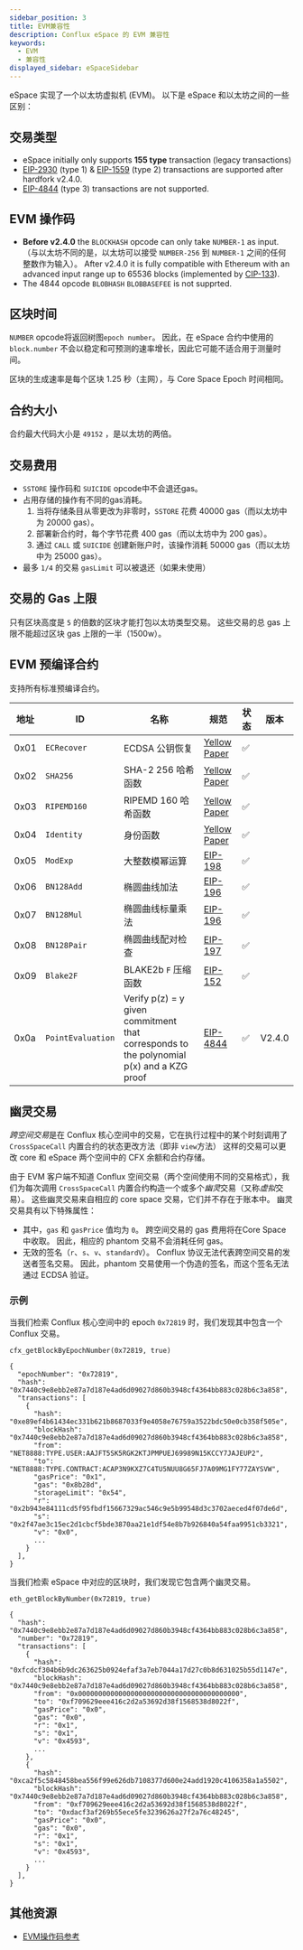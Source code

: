 ```yaml
---
sidebar_position: 3
title: EVM兼容性
description: Conflux eSpace 的 EVM 兼容性
keywords:
  - EVM
  - 兼容性
displayed_sidebar: eSpaceSidebar
---
```


eSpace 实现了一个以太坊虚拟机 (EVM)。 以下是 eSpace 和以太坊之间的一些区别：

## 交易类型

- eSpace initially only supports **155 type** transaction (legacy transactions)
- [EIP-2930](https://eips.ethereum.org/EIPS/eip-2930) (type 1) & [EIP-1559](https://eips.ethereum.org/EIPS/eip-1559) (type 2) transactions are supported after hardfork v2.4.0.
- [EIP-4844](https://eips.ethereum.org/EIPS/eip-4844) (type 3) transactions are not supported.

## EVM 操作码

* **Before v2.4.0** the `BLOCKHASH` opcode can only take `NUMBER-1` as input. （与以太坊不同的是，以太坊可以接受 `NUMBER-256` 到 `NUMBER-1` 之间的任何整数作为输入）。 After v2.4.0 it is fully compatible with Ethereum with an advanced input range up to 65536 blocks (implemented by [CIP-133](https://github.com/Conflux-Chain/CIPs/blob/master/CIPs/cip-133.md)).
* The 4844 opcode `BLOBHASH` `BLOBBASEFEE` is not supprted.

## 区块时间

`NUMBER` opcode将返回树图`epoch number`。 因此，在 eSpace 合约中使用的 `block.number` 不会以稳定和可预测的速率增长，因此它可能不适合用于测量时间。

区块的生成速率是每个区块 1.25 秒（主网），与 Core Space Epoch 时间相同。

## 合约大小

合约最大代码大小是 `49152` ，是以太坊的两倍。

## 交易费用

* `SSTORE` 操作码和 `SUICIDE` opcode中不会退还gas。
* 占用存储的操作有不同的gas消耗。
  1. 当将存储条目从零更改为非零时，`SSTORE` 花费 40000 gas（而以太坊中为 20000 gas）。
  2. 部署新合约时，每个字节花费 400 gas（而以太坊中为 200 gas）。
  3. 通过 `CALL` 或 `SUICIDE` 创建新账户时，该操作消耗 50000 gas（而以太坊中为 25000 gas）。
* 最多 `1/4` 的交易 `gasLimit` 可以被退还（如果未使用）

## 交易的 Gas 上限

只有区块高度是 `5` 的倍数的区块才能打包以太坊类型交易。 这些交易的总 gas 上限不能超过区块 gas 上限的一半（1500w）。

## EVM 预编译合约

支持所有标准预编译合约。

<div class="compat-evm-precompiles-table"></div>

| 地址   | ID                | 名称                                                                                       | 规范               | 状态 | 版本     |
| ---- | ----------------- | ---------------------------------------------------------------------------------------- | ---------------- | -- | ------ |
| 0x01 | `ECRecover`       | ECDSA 公钥恢复                                                                               | [Yellow Paper][] | ✅  |        |
| 0x02 | `SHA256`          | SHA-2 256 哈希函数                                                                           | [Yellow Paper][] | ✅  |        |
| 0x03 | `RIPEMD160`       | RIPEMD 160 哈希函数                                                                          | [Yellow Paper][] | ✅  |        |
| 0x04 | `Identity`        | 身份函数                                                                                     | [Yellow Paper][] | ✅  |        |
| 0x05 | `ModExp`          | 大整数模幂运算                                                                                  | [EIP-198][]      | ✅  |        |
| 0x06 | `BN128Add`        | 椭圆曲线加法                                                                                   | [EIP-196][]      | ✅  |        |
| 0x07 | `BN128Mul`        | 椭圆曲线标量乘法                                                                                 | [EIP-196][]      | ✅  |        |
| 0x08 | `BN128Pair`       | 椭圆曲线配对检查                                                                                 | [EIP-197][]      | ✅  |        |
| 0x09 | `Blake2F`         | BLAKE2b `F` 压缩函数                                                                         | [EIP-152][]      | ✅  |        |
| 0x0a | `PointEvaluation` | Verify p(z) = y given commitment that corresponds to the polynomial p(x) and a KZG proof | [EIP-4844][]     | ✅  | V2.4.0 |

## 幽灵交易

*跨空间交易*是在 Conflux 核心空间中的交易，它在执行过程中的某个时刻调用了 `CrossSpaceCall` 内置合约的状态更改方法（即非 `view`方法） 这样的交易可以更改 core 和 eSpace 两个空间中的 CFX 余额和合约存储。

由于 EVM 客户端不知道 Conflux 空间交易（两个空间使用不同的交易格式），我们为每次调用 `CrossSpaceCall` 内置合约构造一个或多个*幽灵*交易（又称*虚拟*交易）。 这些幽灵交易来自相应的 core space 交易，它们并不存在于账本中。 幽灵交易具有以下特殊属性：

- 其中，`gas` 和 `gasPrice` 值均为 `0`。 跨空间交易的 gas 费用将在Core Space中收取。 因此，相应的 phantom 交易不会消耗任何 gas。
- 无效的签名（`r`、`s`、`v`、`standardV`）。 Conflux 协议无法代表跨空间交易的发送者签名交易。 因此，phantom 交易使用一个伪造的签名，而这个签名无法通过 ECDSA 验证。

### 示例

当我们检索 Conflux 核心空间中的 epoch `0x72819` 时，我们发现其中包含一个 Conflux 交易。

```
cfx_getBlockByEpochNumber(0x72819, true)

{
  "epochNumber": "0x72819",
  "hash": "0x7440c9e8ebb2e87a7d187e4ad6d09027d860b3948cf4364bb883c028b6c3a858",
  "transactions": [
    {
      "hash": "0xe89ef4b61434ec331b621b8687033f9e4058e76759a3522bdc50e0cb358f505e",
      "blockHash": "0x7440c9e8ebb2e87a7d187e4ad6d09027d860b3948cf4364bb883c028b6c3a858",
      "from": "NET8888:TYPE.USER:AAJFT5SK5RGK2KTJPMPUEJ69989N15KCCY7JAJEUP2",
      "to": "NET8888:TYPE.CONTRACT:ACAP3N9KXZ7C4TU5NUU8G65FJ7A09MG1FY77ZAYSVW",
      "gasPrice": "0x1",
      "gas": "0x8b28d",
      "storageLimit": "0x54",
      "r": "0x2b943e84111cd5f95fbdf15667329ac546c9e5b99548d3c3702aeced4f07de6d",
      "s": "0x2f47ae3c15ec2d1cbcf5bde3870aa21e1df54e8b7b926840a54faa9951cb3321",
      "v": "0x0",
      ...
    }
  ],
}
```

当我们检索 eSpace 中对应的区块时，我们发现它包含两个幽灵交易。

```
eth_getBlockByNumber(0x72819, true)

{
  "hash": "0x7440c9e8ebb2e87a7d187e4ad6d09027d860b3948cf4364bb883c028b6c3a858",
  "number": "0x72819",
  "transactions": [
    {
      "hash": "0xfcdcf304b6b9dc263625b0924efaf3a7eb7044a17d27c0b8d631025b55d1147e",
      "blockHash": "0x7440c9e8ebb2e87a7d187e4ad6d09027d860b3948cf4364bb883c028b6c3a858",
      "from": "0x0000000000000000000000000000000000000000",
      "to": "0xf709629eee416c2d2a53692d38f1568538d8022f",
      "gasPrice": "0x0",
      "gas": "0x0",
      "r": "0x1",
      "s": "0x1",
      "v": "0x4593",
      ...
    },
    {
      "hash": "0xca2f5c5848458bea556f99e626db7108377d600e24add1920c4106358a1a5502",
      "blockHash": "0x7440c9e8ebb2e87a7d187e4ad6d09027d860b3948cf4364bb883c028b6c3a858",
      "from": "0xf709629eee416c2d2a53692d38f1568538d8022f",
      "to": "0xdacf3af269b55ece5fe3239626a27f2a76c48245",
      "gasPrice": "0x0",
      "gas": "0x0",
      "r": "0x1",
      "s": "0x1",
      "v": "0x4593",
      ...
    }
  ],
}
```

## 其他资源

- [EVM操作码参考](https://www.evm.codes/)

[Yellow Paper]: https://ethereum.github.io/yellowpaper/paper.pdf
[EIP-152]: https://eips.ethereum.org/EIPS/eip-152
[EIP-196]: https://eips.ethereum.org/EIPS/eip-196
[EIP-197]: https://eips.ethereum.org/EIPS/eip-197
[EIP-198]: https://eips.ethereum.org/EIPS/eip-198
[EIP-4844]: https://eips.ethereum.org/EIPS/eip-4844#point-evaluation-precompile